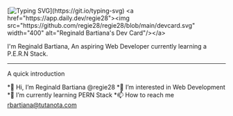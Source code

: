 [![Typing SVG](https://readme-typing-svg.demolab.com/?lines=Hi+There+,+How+are+you?)](https://git.io/typing-svg)
<a href="https://app.daily.dev/regie28"><img src="https://github.com/regie28/regie28/blob/main/devcard.svg" width="400" alt="Reginald Bartiana's Dev Card"/></a>

I'm Reginald Bartiana, An aspiring Web Developer currently learning a P.E.R.N Stack.

________________________________________________________________________________________________________________________
A quick introduction

*👋 Hi, I’m Reginald Bartiana @regie28
*👀 I’m interested in Web Development
*🌱 I’m currently learning PERN Stack
*📫 How to reach me rbartiana@tutanota.com

<!---
regie28/regie28 is a ✨ special ✨ repository because its `README.md` (this file) appears on your GitHub profile.
You can click the Preview link to take a look at your changes.
--->
